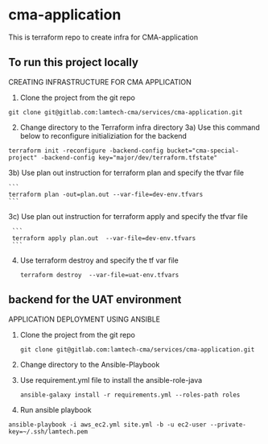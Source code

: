 # cma-application
This is terraform repo to create infra for CMA-application
 
 
 ## To run this project locally
CREATING INFRASTRUCTURE FOR CMA APPLICATION
 1) Clone the project from the git repo 
 ```
 git clone git@gitlab.com:lamtech-cma/services/cma-application.git
 ```
 2) Change directory to the Terraform infra directory
 3a) Use this command below to reconfigure initializiation for  the backend 
   
   ```
   terraform init -reconfigure -backend-config bucket="cma-special-project" -backend-config key="major/dev/terraform.tfstate"
   ```

3b) Use plan out instruction for terraform plan and specify the tfvar file 
    
    ```
    terraform plan -out=plan.out --var-file=dev-env.tfvars
    ```

3c) Use plan out instruction for terraform apply and specify the tfvar file 
     
     ```
     terraform apply plan.out  --var-file=dev-env.tfvars
     ```

4) Use terraform destroy and specify the tf var file 
   ```
   terraform destroy  --var-file=uat-env.tfvars
   ```

## backend for the UAT environment 
<!-- # bucket = "cma-uat-special-project"
    # key = "major/uat/terraform.tfstate"
    # region = "eu-west-2" -->





APPLICATION DEPLOYMENT USING ANSIBLE 
1) Clone the project from the git repo 
    
    ```
    git clone git@gitlab.com:lamtech-cma/services/cma-application.git
    ```
  
2) Change directory to the Ansible-Playbook 

3) Use requirement.yml file to install the ansible-role-java
 
    ```
    ansible-galaxy install -r requirements.yml --roles-path roles
    ```

4) Run ansible playbook 
 
  ```
  ansible-playbook -i aws_ec2.yml site.yml -b -u ec2-user --private-key=~/.ssh/lamtech.pem
  ```

